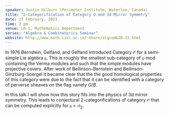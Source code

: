 ```yaml
---
speaker: Justin Hilburn (Perimeter Institute, Waterloo, Canada)
title: "2-Categorification of Category O and 3d Mirror Symmetry"
date: 17 February, 2023
time: 3 pm
venue: LH-1, Mathematics Department
series: "Algebra & Combinatorics Seminar"
website: http://www.math.iisc.ac.in/~khare/algcomb20-23.html
---
```


In 1976 Bernstein, Gelfand, and Gelfand introduced Category $\mathcal{O}$
for a semi-simple Lie algebra $\mathfrak{g}$. This is roughly the
smallest sub-category of $\mathfrak{g}$-mod containing the Verma modules
and such that the simple modules have projective covers. After work of
Beilinson-Bernstein and Beilinson-Ginzburg-Soergel it became clear that
the the good homological properties of this category were due to the fact
that it can be identified with a category of perverse sheaves on the flag
variety $G/B$.

In this talk I will show how this story fits into the physics of 3d
mirror symmetry. This leads to conjectural 2-categorifications of
category $\mathcal{O}$ that can be computed explicitly for $\mathfrak{g}
= \mathfrak{sl}_2$.

